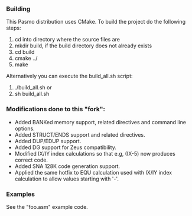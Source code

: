 ### Building ###
This Pasmo distribution uses CMake. To build the project do the
following steps:
  1) cd into directory where the source files are
  2) mkdir build, if the build directory does not already exists
  3) cd build
  4) cmake ../
  5) make

Alternatively you can execute the build_all.sh script:
  1) ./build_all.sh
    or
  2) sh build_all.sh

### Modifications done to this "fork": ###
* Added BANKed memory support, related directives and command line options. 
* Added STRUCT/ENDS support and related directives. 
* Added DUP/EDUP support. 
* Added DG support for Zeus compatibility.
* Modified IX/IY index calculations so that e.g, (IX-5) now produces correct code. 
* Added SNA 128K code generation support.
* Applied the same hotfix to EQU calculation used with IX/IY index calculation to allow values starting with '-'.

### Examples ###
See the "foo.asm" example code.
